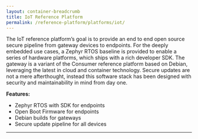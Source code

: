 ```yaml
---
layout: container-breadcrumb
title: IoT Reference Platform
permalink: /reference-platform/platforms/iot/
---
```


The IoT reference platform’s goal is to provide an end to end open source secure pipeline from gateway devices to endpoints. For the deeply embedded use cases, a Zephyr RTOS baseline is provided to enable a series of hardware platforms, which ships with a rich developer SDK. The gateway is a variant of the Consumer reference platform based on Debian, leveraging the latest in cloud and container technology. Secure updates are not a mere afterthought, instead this software stack has been designed with security and maintainability in mind from day one.

**Features:**

- Zephyr RTOS with SDK for endpoints
- Open Boot Firmware for endpoints
- Debian builds for gateways
- Secure update pipeline for all devices

***
